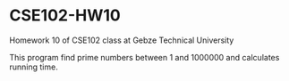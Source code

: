 # CSE102-HW10
Homework 10 of CSE102 class at Gebze Technical University

This program find prime numbers between 1 and 1000000 and calculates running time.
